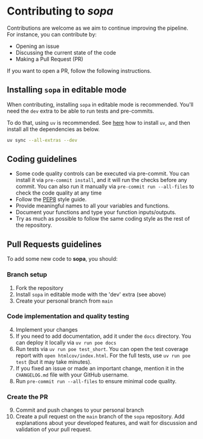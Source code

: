 # Contributing to *sopa*

Contributions are welcome as we aim to continue improving the pipeline. For instance, you can contribute by:

- Opening an issue
- Discussing the current state of the code
- Making a Pull Request (PR)

If you want to open a PR, follow the following instructions.

## Installing `sopa` in editable mode

When contributing, installing `sopa` in editable mode is recommended. You'll need the `dev` extra to be able to run tests and pre-commits.

To do that, using `uv` is recommended. See [here](https://docs.astral.sh/uv/getting-started/installation/) how to install `uv`, and then install all the dependencies as below.

```sh
uv sync --all-extras --dev
```

## Coding guidelines

- Some code quality controls can be executed via pre-commit. You can install it via `pre-commit install`, and it will run the checks before any commit. You can also run it manually via `pre-commit run --all-files` to check the code quality at any time
- Follow the [PEP8](https://peps.python.org/pep-0008/) style guide.
- Provide meaningful names to all your variables and functions.
- Document your functions and type your function inputs/outputs.
- Try as much as possible to follow the same coding style as the rest of the repository.

## Pull Requests guidelines

To add some new code to **sopa**, you should:

### Branch setup
1. Fork the repository
2. Install `sopa` in editable mode with the 'dev' extra (see above)
3. Create your personal branch from `main`

### Code implementation and quality testing
4. Implement your changes
5. If you need to add documentation, add it under the `docs` directory. You can deploy it locally via `uv run poe docs`
6. Run tests via `uv run poe test_short`. You can open the test coverage report with `open htmlcov/index.html`. For the full tests, use `uv run poe test` (but it may take minutes).
7. If you fixed an issue or made an important change, mention it in the `CHANGELOG.md` file with your GitHub username.
8. Run `pre-commit run --all-files` to ensure minimal code quality.

### Create the PR
9.  Commit and push changes to your personal branch
10. Create a pull request on the `main` branch of the `sopa` repository. Add explanations about your developed features, and wait for discussion and validation of your pull request.
